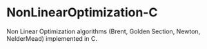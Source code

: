 # NonLinearOptimization-C
Non Linear Optimization algorithms (Brent, Golden Section, Newton, NelderMead) implemented in C.
